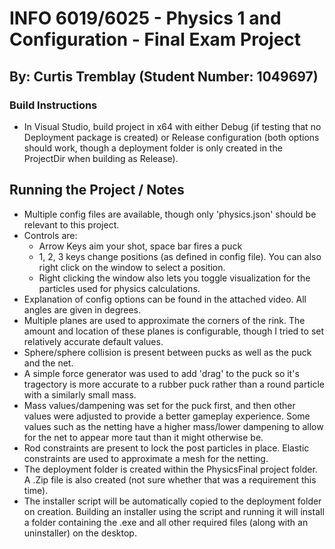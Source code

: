 # INFO 6019/6025 - Physics 1 and Configuration - Final Exam Project
## By: Curtis Tremblay (Student Number: 1049697)


### Build Instructions
- In Visual Studio, build project in x64 with either Debug (if testing that no Deployment package is created) or Release configuration (both options should work, though a deployment folder is only created in the ProjectDir when building as Release).
## Running the Project / Notes

- Multiple config files are available, though only 'physics.json' should be relevant to this project.
- Controls are:
	- Arrow Keys aim your shot, space bar fires a puck
	- 1, 2, 3 keys change positions (as defined in config file). You can also right click on the window to select a position.
	- Right clicking the window also lets you toggle visualization for the particles used for physics calculations.
- Explanation of config options can be found in the attached video. All angles are given in degrees.
- Multiple planes are used to approximate the corners of the rink. The amount and location of these planes is configurable, though 		I tried to set relatively accurate default values.
- Sphere/sphere collision is present between pucks as well as the puck and the net.
- A simple force generator was used to add 'drag' to the puck so it's tragectory is more accurate to a rubber puck rather than a round particle with a similarly small mass.
- Mass values/dampening was set for the puck first, and then other values were adjusted to provide a better gameplay experience. Some values such as the netting have a higher mass/lower dampening to allow for the net to appear more taut than it might otherwise be.
- Rod constraints are present to lock the post particles in place. Elastic constraints are used to approximate a mesh for the netting.
- The deployment folder is created within the PhysicsFinal project folder. A .Zip file is also created (not sure whether that was a requirement this time).
- The installer script will be automatically copied to the deployment folder on creation. Building an installer using the script and running it will install a folder containing the .exe and all other required files (along with an uninstaller) on the desktop.